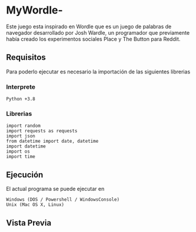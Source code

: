 # MyWordle-
Este juego esta inspirado en Wordle que es un juego de palabras de navegador desarrollado por Josh Wardle, un programador que previamente había creado los experimentos sociales Place y The Button para Reddit.

## Requisitos
Para poderlo ejecutar es necesario la importación de las siguientes librerias

### Interprete
```
Python +3.8
```
### Librerias

```
import random
import requests as requests
import json
from datetime import date, datetime
import datetime
import os
import time
```

## Ejecución
El actual programa se puede ejecutar en
```
Windows (DOS / Powershell / WindowsConsole)
Unix (Mac OS X, Linux)
```
## Vista Previa
